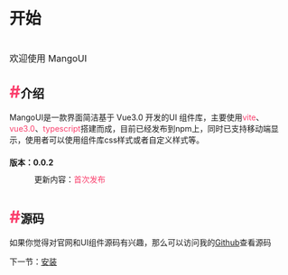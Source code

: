 # 开始  <div style="font-size:16px;padding:40px 0 0 0;font-weight:normal">欢迎使用 MangoUI</div>

## <span style="color:#fa3f6c;font-weight:bold;font-size:30px">#</span>介绍

MangoUI是一款界面简洁基于 Vue3.0 开发的UI 组件库，主要使用<span style="color:#fa3f6c">vite</span>、<span style="color:#fa3f6c">vue3.0</span>、<span style="color:#fa3f6c">typescript</span>搭建而成，目前已经发布到npm上，同时已支持移动端显示，使用者可以使用组件库css样式或者自定义样式等。

#### 版本：0.0.2  <div style="padding:10px 44px;font-weight:normal">更新内容：<span style="color:#fa3f6c">首次发布</span></div>

## <span style="color:#fa3f6c;font-weight:bold;font-size:30px">#</span>源码

如果你觉得对官网和UI组件源码有兴趣，那么可以访问我的<a href="https://github.com/zhuqinfei/mango-ui-fei">Github</a>查看源码


下一节：[安装](#/doc/install)